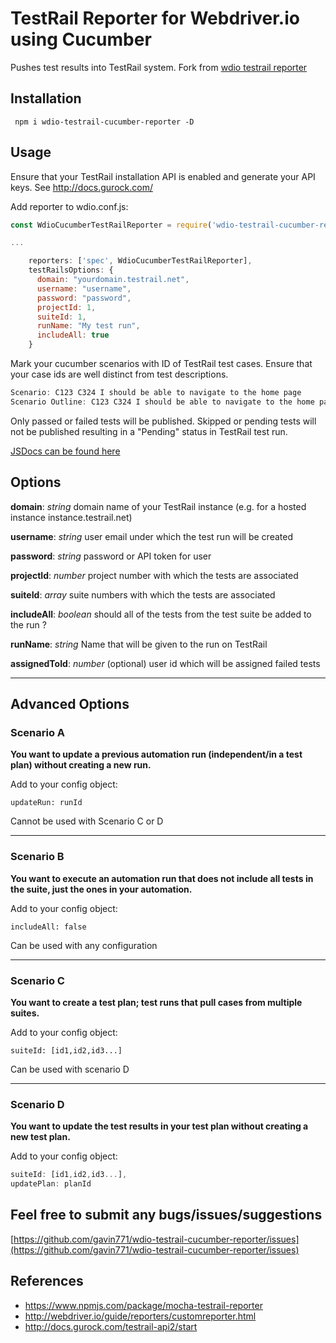 # TestRail Reporter for Webdriver.io using Cucumber

Pushes test results into TestRail system.
Fork from [wdio testrail reporter](https://www.npmjs.com/package/wdio-testrail-reporter)

## Installation

```shell
 npm i wdio-testrail-cucumber-reporter -D
```

## Usage
Ensure that your TestRail installation API is enabled and generate your API keys. See http://docs.gurock.com/

Add reporter to wdio.conf.js:

```Javascript
const WdioCucumberTestRailReporter = require('wdio-testrail-cucumber-reporter');

...

    reporters: ['spec', WdioCucumberTestRailReporter],
    testRailsOptions: {
      domain: "yourdomain.testrail.net",
      username: "username",
      password: "password",
      projectId: 1,
      suiteId: 1,
      runName: "My test run",
      includeAll: true
    }
```

Mark your cucumber scenarios with ID of TestRail test cases. Ensure that your case ids are well distinct from test descriptions.

```Javascript
Scenario: C123 C324 I should be able to navigate to the home page
Scenario Outline: C123 C324 I should be able to navigate to the home page
```

Only passed or failed tests will be published. Skipped or pending tests will not be published resulting in a "Pending" status in TestRail test run.

[JSDocs can be found here](https://gavin771.github.io/wdio-testrail-cucumber-reporter/)

## Options

**domain**: *string* domain name of your TestRail instance (e.g. for a hosted instance instance.testrail.net)

**username**: *string* user email under which the test run will be created

**password**: *string* password or API token for user

**projectId**: *number* project number with which the tests are associated

**suiteId**: *array* suite numbers with which the tests are associated

**includeAll**: *boolean* should all of the tests from the test suite be added to the run ?

**runName**: *string* Name that will be given to the run on TestRail

**assignedToId**: *number* (optional) user id which will be assigned failed tests

<hr/>

## Advanced Options

### Scenario A

**You want to update a previous automation run (independent/in a test plan) without creating a new run.**

Add to your config object:
```
updateRun: runId
```
Cannot be used with Scenario C or D

<hr/>

### Scenario B

**You want to execute an automation run that does not include all tests in the suite, just the ones in your automation.**

Add to your config object:
```
includeAll: false
```
Can be used with any configuration

<hr/>

### Scenario C

**You want to create a test plan; test runs that pull cases from multiple suites.**

Add to your config object:
```
suiteId: [id1,id2,id3...]
```
Can be used with scenario D

<hr/>

### Scenario D

**You want to update the test results in your test plan without creating a new test plan.**

Add to your config object:

```Javascript
suiteId: [id1,id2,id3...],
updatePlan: planId
```

## Feel free to submit any bugs/issues/suggestions

[https://github.com/gavin771/wdio-testrail-cucumber-reporter/issues](https://github.com/gavin771/wdio-testrail-cucumber-reporter/issues)

## References

- https://www.npmjs.com/package/mocha-testrail-reporter
- http://webdriver.io/guide/reporters/customreporter.html
- http://docs.gurock.com/testrail-api2/start